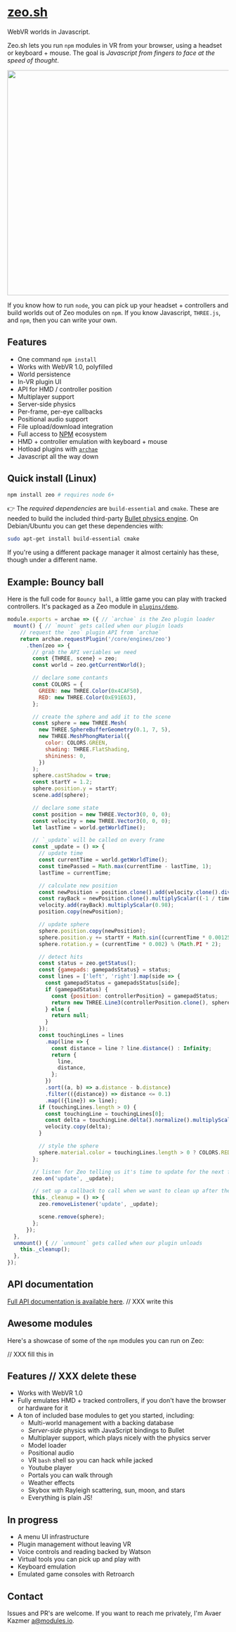 # [zeo.sh](https://zeo.sh)

WebVR worlds in Javascript.

Zeo.sh lets you run `npm` modules in VR from your browser, using a headset or keyboard + mouse. The goal is _Javascript from fingers to face at the speed of thought_.

<img src="https://cdn.rawgit.com/modulesio/zeo-data/defb101e115250f6512ab6f6c29e69ce9e75a80b/video/demo.gif" width="512px">

If you know how to run `node`, you can pick up your headset + controllers and build worlds out of Zeo modules on `npm`. If you know Javascript, `THREE.js`, and `npm`, then you can write your own.

## Features

- One command `npm install`
- Works with WebVR 1.0, polyfilled
- World persistence
- In-VR plugin UI
- API for HMD / controller position
- Multiplayer support
- Server-side physics
- Per-frame, per-eye callbacks
- Positional audio support
- File upload/download integration
- Full access to [NPM](https://npmjs.org) ecosystem
- HMD + controller emulation with keyboard + mouse
- Hotload plugins with [`archae`](https://github.com/modulesio/archae)
- Javascript all the way down

## Quick install (Linux)

```bash
npm install zeo # requires node 6+
```

:point_right: The _required dependencies_ are `build-essential` and `cmake`. These are needed to build the included third-party [Bullet physics engine](https://github.com/bulletphysics/bullet3). On Debian/Ubuntu you can get these dependencies with:

```bash
sudo apt-get install build-essential cmake
```

If you're using a different package manager it almost certainly has these, though under a different name.

## Example: Bouncy ball

Here is the full code for `Bouncy ball`, a little game you can play with tracked controllers. It's packaged as a Zeo  module in [`plugins/demo`](https://github.com/modulesio/zeo/tree/master/plugins/demo).

```js
module.exports = archae => ({ // `archae` is the Zeo plugin loader
  mount() { // `mount` gets called when our plugin loads
    // request the `zeo` plugin API from `archae`
    return archae.requestPlugin('/core/engines/zeo')
      .then(zeo => {
        // grab the API veriables we need
        const {THREE, scene} = zeo;
        const world = zeo.getCurrentWorld();

        // declare some contants
        const COLORS = {
          GREEN: new THREE.Color(0x4CAF50),
          RED: new THREE.Color(0xE91E63),
        };

        // create the sphere and add it to the scene
        const sphere = new THREE.Mesh(
          new THREE.SphereBufferGeometry(0.1, 7, 5),
          new THREE.MeshPhongMaterial({
            color: COLORS.GREEN,
            shading: THREE.FlatShading,
            shininess: 0,
          })
        );
        sphere.castShadow = true;
        const startY = 1.2;
        sphere.position.y = startY;
        scene.add(sphere);

        // declare some state
        const position = new THREE.Vector3(0, 0, 0);
        const velocity = new THREE.Vector3(0, 0, 0);
        let lastTime = world.getWorldTime();

        // `_update` will be called on every frame
        const _update = () => {
          // update time
          const currentTime = world.getWorldTime();
          const timePassed = Math.max(currentTime - lastTime, 1);
          lastTime = currentTime;

          // calculate new position
          const newPosition = position.clone().add(velocity.clone().divideScalar(timePassed));
          const rayBack = newPosition.clone().multiplyScalar((-1 / timePassed) * 0.25);
          velocity.add(rayBack).multiplyScalar(0.98);
          position.copy(newPosition);

          // update sphere
          sphere.position.copy(newPosition);
          sphere.position.y += startY + Math.sin((currentTime * 0.00125) % (Math.PI * 2)) * 0.3;
          sphere.rotation.y = (currentTime * 0.002) % (Math.PI * 2);

          // detect hits
          const status = zeo.getStatus();
          const {gamepads: gamepadsStatus} = status;
          const lines = ['left', 'right'].map(side => {
            const gamepadStatus = gamepadsStatus[side];
            if (gamepadStatus) {
              const {position: controllerPosition} = gamepadStatus;
              return new THREE.Line3(controllerPosition.clone(), sphere.position.clone());
            } else {
              return null;
            }
          });
          const touchingLines = lines
            .map(line => {
              const distance = line ? line.distance() : Infinity;
              return {
                line,
                distance,
              };
            })
            .sort((a, b) => a.distance - b.distance)
            .filter(({distance}) => distance <= 0.1)
            .map(({line}) => line);
          if (touchingLines.length > 0) {
            const touchingLine = touchingLines[0];
            const delta = touchingLine.delta().normalize().multiplyScalar(2.5);
            velocity.copy(delta);
          }

          // style the sphere
          sphere.material.color = touchingLines.length > 0 ? COLORS.RED : CcOLORS.GREEN;
        };

        // listen for Zeo telling us it's time to update for the next frame
        zeo.on('update', _update);

        // set up a callback to call when we want to clean up after the plugin
        this._cleanup = () => {
          zeo.removeListener('update', _update);

          scene.remove(sphere);
        };
      });
  },
  unmount() { // `unmount` gets called when our plugin unloads
    this._cleanup();
  },
});
```

## API documentation

[Full API documentation is available here](https://github.com/modulesio/zeo/tree/master/docs/api.md). // XXX write this

## Awesome modules

Here's a showcase of some of the `npm` modules you can run on Zeo:

// XXX fill this in

## Features // XXX delete these

- Works with WebVR 1.0
- Fully emulates HMD + tracked controllers, if you don't have the browser or hardware for it
- A ton of included base modules to get you started, including:
  - Multi-world management with a backing database
  - _Server-side_ physics with JavaScript bindings to Bullet
  - Multiplayer support, which plays nicely with the physics server
  - Model loader
  - Positional audio
  - VR `bash` shell so you can hack while jacked
  - Youtube player
  - Portals you can walk through
  - Weather effects
  - Skybox with Rayleigh scattering, sun, moon, and stars
  - Everything is plain JS!

## In progress

  - A menu UI infrastructure
  - Plugin management without leaving VR
  - Voice controls and reading backed by Watson
  - Virtual tools you can pick up and play with
  - Keyboard emulation
  - Emulated game consoles with Retroarch

## Contact

Issues and PR's are welcome. If you want to reach me privately, I'm Avaer Kazmer <a@modules.io>.
